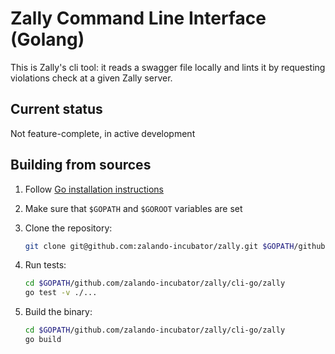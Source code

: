 # Zally Command Line Interface (Golang)

This is Zally's cli tool: it reads a swagger file locally and lints it by
requesting violations check at a given Zally server.

## Current status

Not feature-complete, in active development

## Building from sources

1. Follow [Go installation instructions](https://golang.org/doc/install)

1. Make sure that `$GOPATH` and `$GOROOT` variables are set

1. Clone the repository:

    ```bash
    git clone git@github.com:zalando-incubator/zally.git $GOPATH/github.com/zalando-incubator/zally
    ``` 

1. Run tests:

    ```bash
    cd $GOPATH/github.com/zalando-incubator/zally/cli-go/zally
    go test -v ./...
    ```

1. Build the binary:

    ```bash
    cd $GOPATH/github.com/zalando-incubator/zally/cli-go/zally
    go build
    ```
